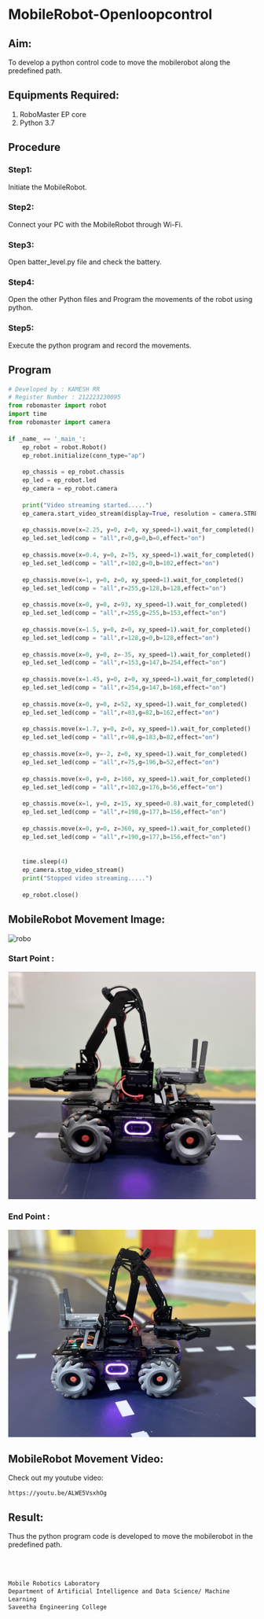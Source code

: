 # MobileRobot-Openloopcontrol

## Aim:

To develop a python control code to move the mobilerobot along the predefined path.

## Equipments Required:

1. RoboMaster EP core
2. Python 3.7

## Procedure

### Step1:

Initiate the MobileRobot.

### Step2:

Connect your PC with the MobileRobot through Wi-Fi.

### Step3:

Open batter_level.py file and check the battery.

### Step4:

Open the other Python files and Program the movements of the robot using python.

### Step5:

Execute the python program and record the movements.

## Program

```python
# Developed by : KAMESH RR
# Register Number : 212223230095
from robomaster import robot
import time
from robomaster import camera

if _name_ == '_main_':
    ep_robot = robot.Robot()
    ep_robot.initialize(conn_type="ap")

    ep_chassis = ep_robot.chassis
    ep_led = ep_robot.led
    ep_camera = ep_robot.camera

    print("Video streaming started.....")
    ep_camera.start_video_stream(display=True, resolution = camera.STREAM_720P)

    ep_chassis.move(x=2.25, y=0, z=0, xy_speed=1).wait_for_completed()
    ep_led.set_led(comp = "all",r=0,g=0,b=0,effect="on")

    ep_chassis.move(x=0.4, y=0, z=75, xy_speed=1).wait_for_completed()
    ep_led.set_led(comp = "all",r=102,g=0,b=102,effect="on")

    ep_chassis.move(x=1, y=0, z=0, xy_speed=1).wait_for_completed()
    ep_led.set_led(comp = "all",r=255,g=128,b=128,effect="on")

    ep_chassis.move(x=0, y=0, z=93, xy_speed=1).wait_for_completed()
    ep_led.set_led(comp = "all",r=255,g=255,b=153,effect="on")

    ep_chassis.move(x=1.5, y=0, z=0, xy_speed=1).wait_for_completed()
    ep_led.set_led(comp = "all",r=128,g=0,b=128,effect="on")

    ep_chassis.move(x=0, y=0, z=-35, xy_speed=1).wait_for_completed()
    ep_led.set_led(comp = "all",r=153,g=147,b=254,effect="on")

    ep_chassis.move(x=1.45, y=0, z=0, xy_speed=1).wait_for_completed()
    ep_led.set_led(comp = "all",r=254,g=147,b=168,effect="on")

    ep_chassis.move(x=0, y=0, z=52, xy_speed=1).wait_for_completed()
    ep_led.set_led(comp = "all",r=83,g=82,b=162,effect="on")

    ep_chassis.move(x=1.7, y=0, z=0, xy_speed=1).wait_for_completed()
    ep_led.set_led(comp = "all",r=98,g=183,b=82,effect="on")

    ep_chassis.move(x=0, y=-2, z=0, xy_speed=1).wait_for_completed()
    ep_led.set_led(comp = "all",r=75,g=196,b=52,effect="on")

    ep_chassis.move(x=0, y=0, z=160, xy_speed=1).wait_for_completed()
    ep_led.set_led(comp = "all",r=102,g=176,b=56,effect="on")

    ep_chassis.move(x=1, y=0, z=15, xy_speed=0.8).wait_for_completed()
    ep_led.set_led(comp = "all",r=198,g=177,b=156,effect="on")

    ep_chassis.move(x=0, y=0, z=360, xy_speed=1).wait_for_completed()
    ep_led.set_led(comp = "all",r=190,g=177,b=156,effect="on")


    time.sleep(4)
    ep_camera.stop_video_stream()
    print("Stopped video streaming.....")

    ep_robot.close()
```

## MobileRobot Movement Image:

![robo](./img/robomaster.png)

### Start Point :

![start point](./img/start.png)

### End Point :

![end point](./img/end.png)

## MobileRobot Movement Video:

Check out my youtube video:

    https://youtu.be/ALWE5VsxhOg

## Result:

Thus the python program code is developed to move the mobilerobot in the predefined path.

<br/>
<br/>

```
Mobile Robotics Laboratory
Department of Artificial Intelligence and Data Science/ Machine Learning
Saveetha Engineering College
```
